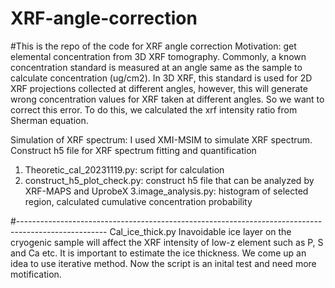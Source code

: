 # XRF-angle-correction
#This is the repo of the code for XRF angle correction
Motivation: get elemental concentration from 3D XRF tomography. Commonly, a known concentration standard is measured at an angle same as the sample to calculate concentration (ug/cm2). In 3D XRF, this standard is used for 2D XRF projections collected at different angles, however, this will generate wrong concentration values for XRF taken at different angles. So we want to correct this error. To do this, we calculated the xrf intensity ratio from Sherman equation.

Simulation of XRF spectrum: I used XMI-MSIM to simulate XRF spectrum.
Construct h5 file for XRF spectrum fitting and quantification

1. Theoretic_cal_20231119.py: script for calculation
2. construct_h5_plot_check.py: construct h5 file that can be analyzed by XRF-MAPS and UprobeX
3.image_analysis.py: histogram of selected region, calculated cumulative concentration probability

#----------------------------------------------------------------------------------------------------
Cal_ice_thick.py
Inavoidable ice layer on the cryogenic sample will affect the XRF intensity of low-z element such as P, S and Ca etc. It is important to estimate the ice thickness. We come up an idea to use iterative method. Now the script is an inital test and need more motification. 